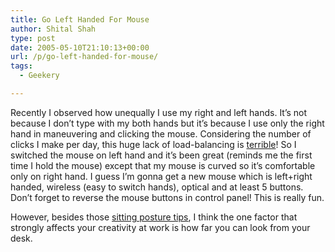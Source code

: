 ```yaml
---
title: Go Left Handed For Mouse
author: Shital Shah
type: post
date: 2005-05-10T21:10:13+00:00
url: /p/go-left-handed-for-mouse/
tags:
  - Geekery

---
```

Recently I observed how unequally I use my right and left hands. It’s not because I don’t type with my both hands but it’s because I use only the right hand in maneuvering and clicking the mouse. Considering the number of clicks I make per day, this huge lack of load-balancing is [terrible][1]! So I switched the mouse on left hand and it’s been great (reminds me the first time I hold the mouse) except that my mouse is curved so it’s comfortable only on right hand. I guess I’m gonna get a new mouse which is left+right handed, wireless (easy to switch hands), optical and at least 5 buttons. Don’t forget to reverse the mouse buttons in control panel! This is really fun.

However, besides those [sitting posture tips][2], I think the one factor that strongly affects your creativity at work is how far you can look from your desk.

 [1]: http://www.lifehacker.com/software/life-hacks/how-to-avoid-carpal-tunnel-syndrome-101679.php
 [2]: http://www.ergonomics.com.au/howtosit.htm